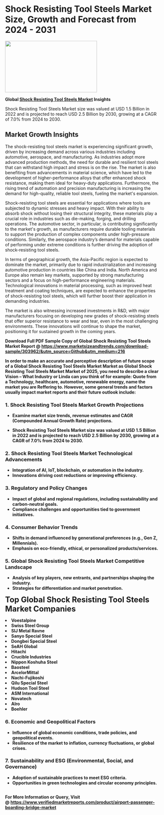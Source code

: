 <H1>Shock Resisting Tool Steels Market Size, Growth and Forecast from 2024 - 2031</H1><img class="aligncenter size-medium wp-image-584254" src="https://thirdeyenews.in/wp-content/uploads/2024/09/Global-Market-Research-300x168.jpeg" alt="" width="300" height="168" /><p><strong>Global&nbsp;<a href="https://www.marketsizeandtrends.com/download-sample/303962/&amp;utm_source=Github&utm_medium=216">Shock Resisting Tool Steels Market</a> Insights</strong></p><p>Shock Resisting Tool Steels Market size was valued at USD 1.5 Billion in 2022 and is projected to reach USD 2.5 Billion by 2030, growing at a CAGR of 7.0% from 2024 to 2030.</p><p><h2>Market Growth Insights</h2> <p>The shock-resisting tool steels market is experiencing significant growth, driven by increasing demand across various industries including automotive, aerospace, and manufacturing. As industries adopt more advanced production methods, the need for durable and resilient tool steels that can withstand high impact and stress is on the rise. The market is also benefiting from advancements in material science, which have led to the development of higher-performance alloys that offer enhanced shock resistance, making them ideal for heavy-duty applications. Furthermore, the rising trend of automation and precision manufacturing is increasing the demand for high-quality, reliable tool steels, fueling the market's expansion.</p> <p><strong></strong></p> <p>Shock-resisting tool steels are essential for applications where tools are subjected to dynamic stresses and heavy impact. With their ability to absorb shock without losing their structural integrity, these materials play a crucial role in industries such as die-making, forging, and drilling operations. The automotive sector, in particular, is contributing significantly to the market's growth, as manufacturers require durable tooling materials to support the production of complex components under high-pressure conditions. Similarly, the aerospace industry’s demand for materials capable of performing under extreme conditions is further driving the adoption of shock-resisting tool steels.</p> <p>In terms of geographical growth, the Asia-Pacific region is expected to dominate the market, primarily due to rapid industrialization and increasing automotive production in countries like China and India. North America and Europe also remain key markets, supported by strong manufacturing sectors and a focus on high-performance engineering materials. Technological innovations in material processing, such as improved heat treatment and coating techniques, are expected to enhance the properties of shock-resisting tool steels, which will further boost their application in demanding industries.</p> <p>The market is also witnessing increased investments in R&D, with major manufacturers focusing on developing new grades of shock-resisting steels that offer superior resistance to wear and tear, even in the most challenging environments. These innovations will continue to shape the market, positioning it for sustained growth in the coming years.</p> <p><strong></p><p><span class=""><strong>Download Full PDF Sample Copy of Global Shock Resisting Tool Steels Market Report</strong> @ <a href="https://www.marketsizeandtrends.com/download-sample/303962/&amp;utm_source=Github&utm_medium=216" target="_blank">https://www.marketsizeandtrends.com/download-sample/303962/&amp;utm_source=Github&utm_medium=216</a></span></p><p>In order to make an accurate and perceptive description of future scope of a Global&nbsp;Shock Resisting Tool Steels Market Market as Global&nbsp;Shock Resisting Tool Steels Market Market of 2025, you need to describe a clear Vision &ndash; What Industry or Linda can you think of for example: Quote from a Technology, healthcare, automotive, renewable energy, name the market you are Reffering to. However, some general trends and factors usually impact market reports and their future outlook include:</p><h3>1.&nbsp;<strong>Shock Resisting Tool Steels Market Growth Projections</strong></h3><ul><li>Examine market size trends, revenue estimates and CAGR (Compounded Annual Growth Rate) projections.</li><li><p>Shock Resisting Tool Steels Market size was valued at USD 1.5 Billion in 2022 and is projected to reach USD 2.5 Billion by 2030, growing at a CAGR of 7.0% from 2024 to 2030.</p></li></ul><h3>2.&nbsp;<strong>Shock Resisting Tool Steels Market Technological Advancements</strong></h3><ul><li>Integration of AI, IoT, blockchain, or automation in the industry.</li><li>Innovations driving cost reductions or improving efficiency.</li></ul><h3>3.&nbsp;<strong>Regulatory and Policy Changes</strong></h3><ul><li>Impact of global and regional regulations, including sustainability and carbon-neutral goals.</li><li>Compliance challenges and opportunities tied to government initiatives.</li></ul><h3>4.&nbsp;<strong>Consumer Behavior Trends</strong></h3><ul><li>Shifts in demand influenced by generational preferences (e.g., Gen Z, Millennials).</li><li>Emphasis on eco-friendly, ethical, or personalized products/services.</li></ul><h3>5.&nbsp;<strong>Global Shock Resisting Tool Steels Market Competitive Landscape</strong></h3><ul><li>Analysis of key players, new entrants, and partnerships shaping the industry.</li><li>Strategies for differentiation and market penetration.</li></ul><p data-pm-slice="1 1 []"><span style="color: inherit; font-family: inherit; font-size: 25px;">Top Global Shock Resisting Tool Steels Market Companies</span></p><div class="" data-test-id=""><p><li>Voestalpine</li><li> Swiss Steel Group</li><li> SIJ Metal Ravne</li><li> Sanyo Special Steel</li><li> Dongbei Special Steel</li><li> SeAH Global</li><li> Hitachi</li><li> Crucible Industries</li><li> Nippon Koshuha Steel</li><li> Baosteel</li><li> ArcelorMittal</li><li> Nachi-Fujikoshi</li><li> Qilu Special Steel</li><li> Hudson Tool Steel</li><li> ASM International</li><li> Novatech</li><li> Alro</li><li> Boehler</li></p></div><h3>6.&nbsp;<strong>Economic and Geopolitical Factors</strong></h3><ul><li>Influence of global economic conditions, trade policies, and geopolitical events.</li><li>Resilience of the market to inflation, currency fluctuations, or global crises.</li></ul><h3>7.&nbsp;<strong>Sustainability and ESG (Environmental, Social, and Governance)</strong></h3><ul><li>Adoption of sustainable practices to meet ESG criteria.</li><li>Opportunities in green technologies and circular economy principles.</li></ul><h2><strong style="font-size: 14px;">For More Information or Query, Visit @&nbsp;</strong><a style="background-color: #ffffff; font-size: 14px;" href="https://www.marketsizeandtrends.com/report/shock-resisting-tool-steels-market/" target="_blank">https://www.verifiedmarketreports.com/product/airport-passenger-boarding-bridge-market</a></h2>
